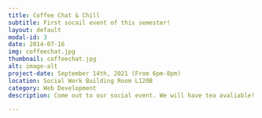 ```yaml
---
title: Coffee Chat & Chill
subtitle: First socail event of this semester!
layout: default
modal-id: 3
date: 2014-07-16
img: coffeechat.jpg
thumbnail: coffeechat.jpg
alt: image-alt
project-date: September 14th, 2021 (From 6pm-8pm)
location: Social Work Building Room L120B
category: Web Development
description: Come out to our social event. We will have tea avaliable! Work on assignments and applying to internships together!

---
```

